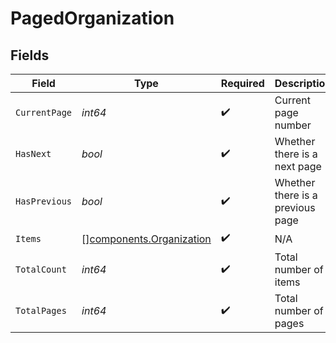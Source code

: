 # PagedOrganization


## Fields

| Field                                                                | Type                                                                 | Required                                                             | Description                                                          |
| -------------------------------------------------------------------- | -------------------------------------------------------------------- | -------------------------------------------------------------------- | -------------------------------------------------------------------- |
| `CurrentPage`                                                        | *int64*                                                              | :heavy_check_mark:                                                   | Current page number                                                  |
| `HasNext`                                                            | *bool*                                                               | :heavy_check_mark:                                                   | Whether there is a next page                                         |
| `HasPrevious`                                                        | *bool*                                                               | :heavy_check_mark:                                                   | Whether there is a previous page                                     |
| `Items`                                                              | [][components.Organization](../../models/components/organization.md) | :heavy_check_mark:                                                   | N/A                                                                  |
| `TotalCount`                                                         | *int64*                                                              | :heavy_check_mark:                                                   | Total number of items                                                |
| `TotalPages`                                                         | *int64*                                                              | :heavy_check_mark:                                                   | Total number of pages                                                |